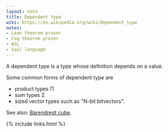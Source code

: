```yaml
---
layout: note
title: Dependent type
wiki: https://en.wikipedia.org/wiki/Dependent_type
notes:
- Lean theorem prover
- Coq theorem prover
- ASL
- Sail language
---
```


A dependent type is a type whose definition depends on a value.

Some common forms of dependent type are
- product types &Pi;
- sum types &Sigma;
- sized vector types such as "N-bit bitvectors".

See also: [Barendregt cube](https://en.wikipedia.org/wiki/Lambda_cube).

{% include links.html %}
